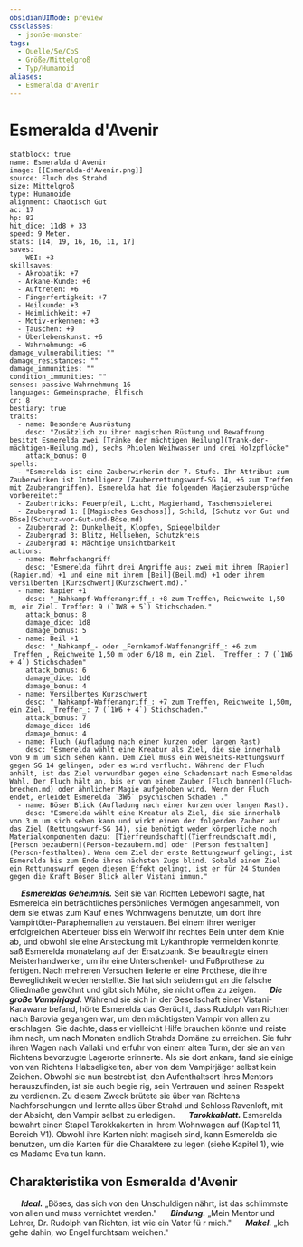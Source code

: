 ```yaml
---
obsidianUIMode: preview
cssclasses:
  - json5e-monster
tags:
  - Quelle/5e/CoS
  - Größe/Mittelgroß
  - Typ/Humanoid
aliases:
  - Esmeralda d'Avenir
---
```

# Esmeralda d'Avenir

```statblock
statblock: true
name: Esmeralda d'Avenir
image: [[Esmeralda-d'Avenir.png]]
source: Fluch des Strahd
size: Mittelgroß
type: Humanoide
alignment: Chaotisch Gut
ac: 17
hp: 82
hit_dice: 11d8 + 33
speed: 9 Meter.
stats: [14, 19, 16, 16, 11, 17]
saves:
  - WEI: +3
skillsaves:
  - Akrobatik: +7
  - Arkane-Kunde: +6
  - Auftreten: +6
  - Fingerfertigkeit: +7
  - Heilkunde: +3
  - Heimlichkeit: +7
  - Motiv-erkennen: +3
  - Täuschen: +9
  - Überlebenskunst: +6
  - Wahrnehmung: +6
damage_vulnerabilities: ""
damage_resistances: ""
damage_immunities: ""
condition_immunities: ""
senses: passive Wahrnehmung 16
languages: Gemeinsprache, Elfisch
cr: 8
bestiary: true
traits:
  - name: Besondere Ausrüstung
    desc: "Zusätzlich zu ihrer magischen Rüstung und Bewaffnung besitzt Esmerelda zwei [Tränke der mächtigen Heilung](Trank-der-mächtigen-Heilung.md), sechs Phiolen Weihwasser und drei Holzpflöcke"
    attack_bonus: 0
spells:
  - "Esmerelda ist eine Zauberwirkerin der 7. Stufe. Ihr Attribut zum Zauberwirken ist Intelligenz (Zauberrettungswurf-SG 14, +6 zum Treffen mit Zauberangriffen). Esmerelda hat die folgenden Magierzaubersprüche vorbereitet:"
  - Zaubertricks: Feuerpfeil, Licht, Magierhand, Taschenspielerei
  - Zaubergrad 1: [[Magisches Geschoss]], Schild, [Schutz vor Gut und Böse](Schutz-vor-Gut-und-Böse.md)
  - Zaubergrad 2: Dunkelheit, Klopfen, Spiegelbilder
  - Zaubergrad 3: Blitz, Hellsehen, Schutzkreis
  - Zaubergrad 4: Mächtige Unsichtbarkeit
actions:
  - name: Mehrfachangriff
    desc: "Esmerelda führt drei Angriffe aus: zwei mit ihrem [Rapier](Rapier.md) +1 und eine mit ihrem [Beil](Beil.md) +1 oder ihrem versilberten [Kurzschwert](Kurzschwert.md)."
  - name: Rapier +1
    desc: "_Nahkampf-Waffenangriff_: +8 zum Treffen, Reichweite 1,50 m, ein Ziel. Treffer: 9 (`1W8 + 5`) Stichschaden."
    attack_bonus: 8
    damage_dice: 1d8
    damage_bonus: 5
  - name: Beil +1
    desc: "_Nahkampf_- oder _Fernkampf-Waffenangriff_: +6 zum _Treffen_, Reichweite 1,50 m oder 6/18 m, ein Ziel. _Treffer_: 7 (`1W6 + 4`) Stichschaden"
    attack_bonus: 6
    damage_dice: 1d6
    damage_bonus: 4
  - name: Versilbertes Kurzschwert
    desc: "_Nahkampf-Waffenangriff_: +7 zum Treffen, Reichweite 1,50m, ein Ziel. _Treffer_: 7 (`1W6 + 4`) Stichschaden."
    attack_bonus: 7
    damage_dice: 1d6
    damage_bonus: 4
  - name: Fluch (Aufladung nach einer kurzen oder langen Rast)
    desc: "Esmerelda wählt eine Kreatur als Ziel, die sie innerhalb von 9 m um sich sehen kann. Dem Ziel muss ein Weisheits-Rettungswurf gegen SG 14 gelingen, oder es wird verflucht. Während der Fluch anhält, ist das Ziel verwundbar gegen eine Schadensart nach Esmereldas Wahl. Der Fluch hält an, bis er von einem Zauber [Fluch bannen](Fluch-brechen.md) oder ähnlicher Magie aufgehoben wird. Wenn der Fluch endet, erleidet Esmerelda `3W6` psychischen Schaden ."
  - name: Böser Blick (Aufladung nach einer kurzen oder langen Rast).
    desc: "Esmerelda wählt eine Kreatur als Ziel, die sie innerhalb von 3 m um sich sehen kann und wirkt einen der folgenden Zauber auf das Ziel (Rettungswurf-SG 14), sie benötigt weder körperliche noch Materialkomponenten dazu: [Tierfreundschaft](Tierfreundschaft.md), [Person bezaubern](Person-bezaubern.md) oder [Person festhalten](Person-festhalten). Wenn dem Ziel der erste Rettungswurf gelingt, ist Esmerelda bis zum Ende ihres nächsten Zugs blind. Sobald einem Ziel ein Rettungswurf gegen diesen Effekt gelingt, ist er für 24 Stunden gegen die Kraft Böser Blick aller Vistani immun."
```

$\quad$ **_Esmereldas Geheimnis._** Seit sie van Richten Lebewohl sagte, hat Esmerelda ein beträchtliches persönliches Vermögen angesammelt, von dem sie etwas zum Kauf eines Wohnwagens benutzte, um dort ihre Vampirtöter-Paraphernalien zu verstauen. Bei einem ihrer weniger erfolgreichen Abenteuer biss ein Werwolf ihr rechtes Bein unter dem Knie ab, und obwohl sie eine Ansteckung mit Lykanthropie vermeiden konnte, saß Esmerelda monatelang auf der Ersatzbank. Sie beauftragte einen Meisterhandwerker, um ihr eine Unterschenkel- und Fußprothese zu fertigen. Nach mehreren Versuchen lieferte er eine Prothese, die ihre Beweglichkeit wiederherstellte. Sie hat sich seitdem gut an die falsche Gliedmaße gewöhnt und gibt sich Mühe, sie nicht offen zu zeigen.
$\quad$ **_Die große Vampirjagd._** Während sie sich in der Gesellschaft einer Vistani-Karawane befand, hörte Esmerelda das Gerücht, dass Rudolph van Richten nach Barovia gegangen war, um den mächtigsten Vampir von allen zu erschlagen. Sie dachte, dass er vielleicht Hilfe brauchen könnte und reiste ihm nach, um nach Monaten endlich Strahds Domäne zu erreichen. Sie fuhr ihren Wagen nach Vallaki und erfuhr von einem alten Turm, der sie an van Richtens bevorzugte Lagerorte erinnerte. Als sie dort ankam, fand sie einige von van Richtens Habseligkeiten, aber von dem Vampirjäger selbst kein Zeichen. Obwohl sie nun bestrebt ist, den Aufenthaltsort ihres Mentors herauszufinden, ist sie auch begie rig, sein Vertrauen und seinen Respekt zu verdienen. Zu diesem Zweck brütete sie über van Richtens Nachforschungen und lernte alles über Strahd und Schloss Ravenloft, mit der Absicht, den Vampir selbst zu erledigen.
$\quad$ **_Tarokkablatt._** Esmerelda bewahrt einen Stapel Tarokkakarten in ihrem Wohnwagen auf (Kapitel 11, Bereich V1). Obwohl ihre Karten nicht magisch sind, kann Esmerelda sie benutzen, um die Karten für die Charaktere zu legen (siehe Kapitel 1), wie es Madame Eva tun kann.

## Charakteristika von Esmeralda d'Avenir
$\quad$ **_Ideal._** „Böses, das sich von den Unschuldigen nährt, ist das schlimmste von allen und muss vernichtet werden."
$\quad$ **_Bindung._** „Mein Mentor und Lehrer, Dr. Rudolph van Richten, ist wie ein Vater fü r mich."
$\quad$ **_Makel._** „Ich gehe dahin, wo Engel furchtsam weichen."
